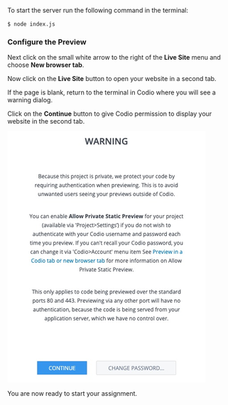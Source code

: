 To start the server run the following command in the terminal:

```shell
$ node index.js
```
### Configure the Preview

Next click on the small white arrow to the right of the **Live Site** menu and choose **New browser tab**.

Now click on the **Live Site** button to open your website in a second tab.

If the page is blank, return to the terminal in Codio where you will see a warning dialog.

Click on the **Continue** button to give Codio permission to display your website in the second tab.

![Warning Message](public/warning.jpg)

You are now ready to start your assignment.